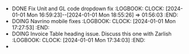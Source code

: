 - DONE Fix Unit and GL code dropdown fix
  :LOGBOOK:
  CLOCK: [2024-01-01 Mon 16:59:23]--[2024-01-01 Mon 18:55:26] =>  01:56:03
  :END:
- DOING Navrino mobile fixes
  :LOGBOOK:
  CLOCK: [2024-01-01 Mon 17:27:53]
  :END:
- DOING Invoice Table heading issue. Discuss this one with Zarlish
  :LOGBOOK:
  CLOCK: [2024-01-01 Mon 17:34:03]
  :END:
-
